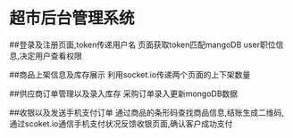 # 超市后台管理系统

##登录及注册页面,token传递用户名
    页面获取token匹配mangoDB user职位信息,决定用户查看权限

##商品上架信息及库存展示
    利用socket.io传递两个页面的上下架数量

##供应商订单管理以及录入库存 
    采购订单录入更新mongoDB数据

##收银以及发送手机支付订单
    通过商品的条形码查找商品信息,结账生成二维码,通过scoket.io通信手机支付状况反馈收银页面,确认客户成功支付